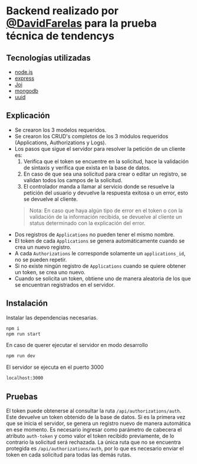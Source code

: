 # Backend realizado por [@DavidFarelas](https://github.com/DavidFarelas) para la prueba técnica de tendencys 
## Tecnologías utilizadas
- [node.js]
- [express]
- [Joi]
- [mongodb]
- [uuid]


## Explicación
- Se crearon los 3 modelos requeridos.
- Se crearon los CRUD's completos de los 3 módulos requeridos (Applications, Authorizations y Logs).
- Los pasos que sigue el servidor para resolver la petición de un cliente es: 
    1. Verifica que el token se encuentre en la solicitud, hace la validación de sintaxis y verifica que exista en la base de datos.
    2. En caso de que sea una solicitud para crear o editar un registro, se validan todos los campos de la solicitud.
    3. El controlador manda a llamar al servicio donde se resuelve la petición del usuario y devuelve la respuesta exitosa o un error, esto se devuelve al cliente.
    > Nota: En caso que haya algún tipo de error en el token o con la validación de la información recibida, se devuelve al cliente un status determinado con la explicación del error.
 -  Dos registros de `Applications` no pueden tener el mismo nombre.
 -  El token de cada `Applications` se genera automáticamente cuando se crea un nuevo registro.
 -  A cada `Authorizations` le corresponde solamente un `applications_id`, no se pueden repetir.
 -  Si no existe ningún registro de `Applications` cuando se quiere obtener un token, se crea uno nuevo.
 -  Cuando se solicita un token, obtiene uno de manera aleatoria de los que se encuentran registrados en el servidor.

## Instalación

Instalar las dependencias necesarias.
```sh
npm i
npm run start
```

En caso de querer ejecutar el servidor en modo desarrollo 
```sh
npm run dev
```
El servidor se ejecuta en el puerto 3000

```sh
localhost:3000
```
## Pruebas
El token puede obtenerse al consultar la ruta `/api/authorizations/auth`. Este devuelve un token obtenido de la base de datos. Si es la primera vez que se inicia el servidor, se genera un registro nuevo de manera automática en ese momento.
Es necesario ingresar como parámetro de cabecera el atributo `auth-token` y como valor el token recibido previamente, de lo contrario la solicitud será rechazada.
La única ruta que no se encuentra protegida es `/api/authorizations/auth`, por lo que es necesario enviar el token en cada solicitud para todas las demás rutas.

[//]: # (References)


   [node.js]: <http://nodejs.org>
   [express]: <https://expressjs.com>
   [Joi]: <https://joi.dev>
   [mongodb]: <https://www.mongodb.com/>
   [uuid]: <https://www.npmjs.com/package/uuidv4>
   
